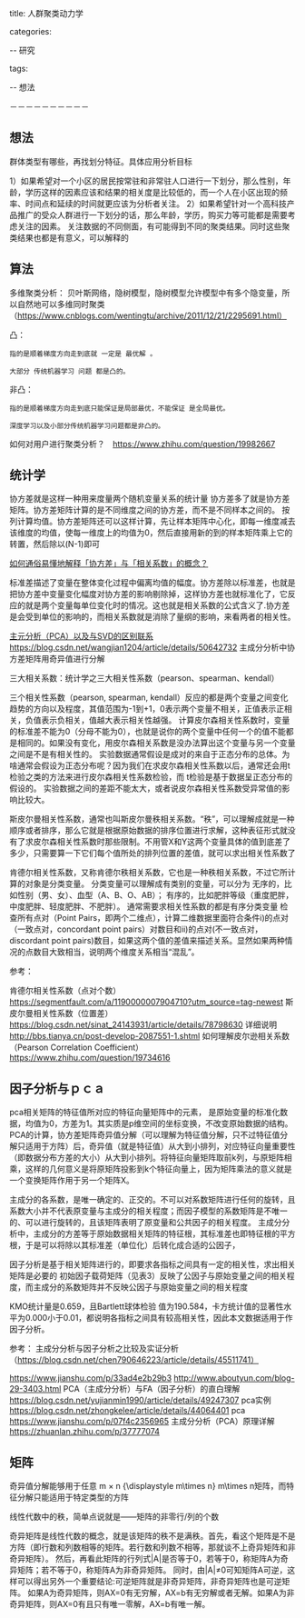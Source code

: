 title: 人群聚类动力学

categories:

-- 研究

tags:

-- 想法


－－－－－－－－－－

## 想法

群体类型有哪些，再找划分特征。具体应用分析目标

1）如果希望对一个小区的居民按常驻和非常驻人口进行一下划分，那么性别，年龄，学历这样的因素应该和结果的相关度是比较低的，而一个人在小区出现的频率、时间点和延续的时间就更应该为分析者关注。
  2）如果希望针对一个高科技产品推广的受众人群进行一下划分的话，那么年龄，学历，购买力等可能都是需要考虑关注的因素。
关注数据的不同侧面，有可能得到不同的聚类结果。同时这些聚类结果也都是有意义，可以解释的


## 算法

多维聚类分析：
贝叶斯网络，隐树模型，隐树模型允许模型中有多个隐变量，所以自然地可以多维同时聚类（https://www.cnblogs.com/wentingtu/archive/2011/12/21/2295691.html）


凸：

    指的是顺着梯度方向走到底就 一定是 最优解 。

    大部分 传统机器学习 问题 都是凸的。

非凸：

    指的是顺着梯度方向走到底只能保证是局部最优，不能保证 是全局最优。

    深度学习以及小部分传统机器学习问题都是非凸的。

如何对用户进行聚类分析？　https://www.zhihu.com/question/19982667

## 统计学

协方差就是这样一种用来度量两个随机变量关系的统计量
协方差多了就是协方差矩阵。协方差矩阵计算的是不同维度之间的协方差，而不是不同样本之间的。
按列计算均值。协方差矩阵还可以这样计算，先让样本矩阵中心化，即每一维度减去该维度的均值，使每一维度上的均值为0，然后直接用新的到的样本矩阵乘上它的转置，然后除以(N-1)即可

[如何通俗易懂地解释「协方差」与「相关系数」的概念？](https://www.zhihu.com/question/20852004)

标准差描述了变量在整体变化过程中偏离均值的幅度。协方差除以标准差，也就是把协方差中变量变化幅度对协方差的影响剔除掉，这样协方差也就标准化了，它反应的就是两个变量每单位变化时的情况。这也就是相关系数的公式含义了.协方差是会受到单位的影响的，而相关系数就是消除了量纲的影响，来看两者的相关性。

[主元分析（PCA）以及与SVD的区别联系](https://blog.csdn.net/qq_32742009/article/details/82148089)
https://blog.csdn.net/wangjian1204/article/details/50642732
主成分分析中协方差矩阵用奇异值进行分解

三大相关系数：统计学之三大相关性系数（pearson、spearman、kendall）

三个相关性系数（pearson, spearman, kendall）反应的都是两个变量之间变化趋势的方向以及程度，其值范围为-1到+1，0表示两个变量不相关，正值表示正相关，负值表示负相关，值越大表示相关性越强。 
计算皮尔森相关性系数时，变量的标准差不能为0（分母不能为0），也就是说你的两个变量中任何一个的值不能都是相同的。如果没有变化，用皮尔森相关系数是没办法算出这个变量与另一个变量之间是不是有相关性的。
实验数据通常假设是成对的来自于正态分布的总体。为啥通常会假设为正态分布呢？因为我们在求皮尔森相关性系数以后，通常还会用t检验之类的方法来进行皮尔森相关性系数检验，而 t检验是基于数据呈正态分布的假设的。 实验数据之间的差距不能太大，或者说皮尔森相关性系数受异常值的影响比较大。

斯皮尔曼相关性系数，通常也叫斯皮尔曼秩相关系数。“秩”，可以理解成就是一种顺序或者排序，那么它就是根据原始数据的排序位置进行求解，这种表征形式就没有了求皮尔森相关性系数时那些限制。不用管X和Y这两个变量具体的值到底差了多少，只需要算一下它们每个值所处的排列位置的差值，就可以求出相关性系数了

肯德尔相关性系数，又称肯德尔秩相关系数，它也是一种秩相关系数，不过它所计算的对象是分类变量。
分类变量可以理解成有类别的变量，可以分为
无序的，比如性别（男、女）、血型（A、B、O、AB）；
有序的，比如肥胖等级（重度肥胖，中度肥胖、轻度肥胖、不肥胖）。
通常需要求相关性系数的都是有序分类变量
检查所有点对（Point Pairs，即两个二维点），计算二维数据里面符合条件i)的点对（一致点对，concordant point pairs）对数目和ii)的点对(不一致点对，discordant point pairs)数目，如果这两个值的差值来描述关系。显然如果两种情况的点数目大致相当，说明两个维度关系相当“混乱”。

参考：

肯德尔相关性系数（点对个数）https://segmentfault.com/a/1190000007904710?utm_source=tag-newest
斯皮尔曼相关性系数（位置差）https://blog.csdn.net/sinat_24143931/article/details/78798630
详细说明　http://bbs.tianya.cn/post-develop-2087551-1.shtml
如何理解皮尔逊相关系数（Pearson Correlation Coefficient）　https://www.zhihu.com/question/19734616
## 因子分析与ｐｃａ

pca相关矩阵的特征值所对应的特征向量矩阵中的元素， 是原始变量的标准化数据，均值为0，方差为1。其实质是p维空间的坐标变换，不改变原始数据的结构。PCA的计算，协方差矩阵奇异值分解（可以理解为特征值分解，只不过特征值分解只适用于方阵）后，奇异值（就是特征值）从大到小排列，对应特征向量重要性（即数据分布方差的大小）从大到小排列。将特征向量矩阵取前k列，与原矩阵相乘，这样的几何意义是将原矩阵投影到k个特征向量上，因为矩阵乘法的意义就是一个变换矩阵作用于另一个矩阵X。

 
 主成分的各系数，是唯一确定的、正交的。不可以对系数矩阵进行任何的旋转，且系数大小并不代表原变量与主成分的相关程度；而因子模型的系数矩阵是不唯一的、可以进行旋转的，且该矩阵表明了原变量和公共因子的相关程度。
主成分分析中，主成分的方差等于原始数据相关矩阵的特征根，其标准差也即特征根的平方根，于是可以将除以其标准差（单位化）后转化成合适的公因子，

因子分析是基于相关矩阵进行的，即要求各指标之间具有一定的相关性，求出相关矩阵是必要的
初始因子载荷矩阵（见表3）反映了公因子与原始变量之间的相关程度，而主成分的系数矩阵并不反映公因子与原始变量之间的相关程度

KMO统计量是0.659，且Bartlett球体检验 值为190.584，卡方统计值的显著性水平为0.000小于0.01，都说明各指标之间具有较高相关性，因此本文数据适用于作因子分析。


参考：
主成分分析与因子分析之比较及实证分析（https://blog.csdn.net/chen790646223/article/details/45511741）

https://www.jianshu.com/p/33ad4e2b29b3
http://www.aboutyun.com/blog-29-3403.html
PCA（主成分分析）与FA（因子分析）的直白理解  https://blog.csdn.net/yujianmin1990/article/details/49247307
pca实例　https://blog.csdn.net/zhongkelee/article/details/44064401
pca https://www.jianshu.com/p/07f4c2356965
主成分分析（PCA）原理详解 https://zhuanlan.zhihu.com/p/37777074
## 矩阵

奇异值分解能够用于任意 m × n {\displaystyle m\times n} m\times n矩阵，而特征分解只能适用于特定类型的方阵

线性代数中的秩，简单点说就是——矩阵的非零行/列的个数


奇异矩阵是线性代数的概念，就是该矩阵的秩不是满秩。首先，看这个矩阵是不是方阵（即行数和列数相等的矩阵。若行数和列数不相等，那就谈不上奇异矩阵和非奇异矩阵）。
然后，再看此矩阵的行列式|A|是否等于0，若等于0，称矩阵A为奇异矩阵；若不等于0，称矩阵A为非奇异矩阵。 同时，由|A|≠0可知矩阵A可逆，这样可以得出另外一个重要结论:可逆矩阵就是非奇异矩阵，非奇异矩阵也是可逆矩阵。 如果A为奇异矩阵，则AX=0有无穷解，AX=b有无穷解或者无解。如果A为非奇异矩阵，则AX=0有且只有唯一零解，AX=b有唯一解。




